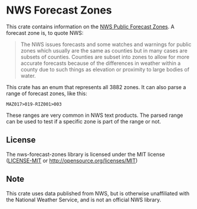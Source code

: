 # NWS Forecast Zones

This crate contains information on the [NWS Public Forecast Zones](https://www.weather.gov/gis/PublicZones).
A forecast zone is, to quote NWS:

> The NWS issues forecasts and some watches and warnings for public zones
> which usually are the same as counties but in many cases are subsets of
> counties.  Counties are subset into zones to allow for more accurate
> forecasts because of the differences in weather within a county due to
> such things as elevation or proximity to large bodies of water.

This crate has an enum that represents all 3882 zones.  It can also parse a range of forecast zones, like this:

    MAZ017>019-RIZ001>003

These ranges are very common in NWS text products.  The parsed range can be used to test if a specific zone
is part of the range or not.

## License

The nws-forecast-zones library is licensed under the  MIT license ([LICENSE-MIT](LICENSE-MIT.txt)
or http://opensource.org/licenses/MIT)

## Note

This crate uses data published from NWS, but is otherwise unaffiliated with the National Weather Service,
and is not an official NWS library.